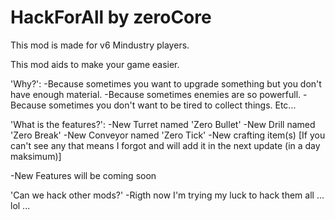 # HackForAll by zeroCore
This mod is made for v6 Mindustry players.

This mod aids to make your game easier.

'Why?':
-Because sometimes you want to upgrade something but you don't have enough material.
-Because sometimes enemies are so powerfull.
-Because sometimes you don't want to be tired to collect things.
Etc...

'What is the features?':
-New Turret named 'Zero Bullet'
-New Drill named 'Zero Break'
-New Conveyor named 'Zero Tick'
-New crafting item(s) [If you can't see any that means I forgot and will add it in the next update (in a day maksimum)]

-New Features will be coming soon

'Can we hack other mods?'
-Rigth now I'm trying my luck to hack them all ... lol ...